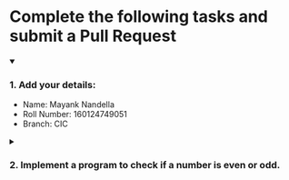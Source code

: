 # Complete the following tasks and submit a Pull Request
<details open>
<summary><h3>1. Add your details: </h3></summary>
<ul>
  <li> Name: Mayank Nandella </li>
  <li> Roll Number: 160124749051</li>
  <li> Branch: CIC</li>
</ul>
</details>
<details>
<summary><h3> 2. Implement a program to check if a number is even or odd. </h3></summary>
<ul>
  <li> Create a new file in the repository and add your code. </li>
  <li> Use any programming language of your choice. </li>
</ul>
</details>

